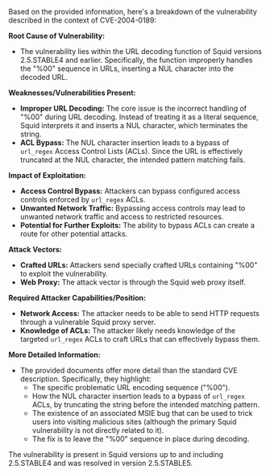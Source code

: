 Based on the provided information, here's a breakdown of the vulnerability described in the context of CVE-2004-0189:

**Root Cause of Vulnerability:**

- The vulnerability lies within the URL decoding function of Squid versions 2.5.STABLE4 and earlier. Specifically, the function improperly handles the "%00" sequence in URLs, inserting a NUL character into the decoded URL.

**Weaknesses/Vulnerabilities Present:**

-   **Improper URL Decoding:** The core issue is the incorrect handling of "%00" during URL decoding. Instead of treating it as a literal sequence, Squid interprets it and inserts a NUL character, which terminates the string.
-   **ACL Bypass:** The NUL character insertion leads to a bypass of `url_regex` Access Control Lists (ACLs). Since the URL is effectively truncated at the NUL character, the intended pattern matching fails.

**Impact of Exploitation:**

-   **Access Control Bypass:** Attackers can bypass configured access controls enforced by `url_regex` ACLs.
-   **Unwanted Network Traffic:** Bypassing access controls may lead to unwanted network traffic and access to restricted resources.
-   **Potential for Further Exploits:** The ability to bypass ACLs can create a route for other potential attacks.

**Attack Vectors:**

-   **Crafted URLs:** Attackers send specially crafted URLs containing "%00" to exploit the vulnerability.
-   **Web Proxy:** The attack vector is through the Squid web proxy itself.

**Required Attacker Capabilities/Position:**

-   **Network Access:** The attacker needs to be able to send HTTP requests through a vulnerable Squid proxy server.
-   **Knowledge of ACLs:** The attacker likely needs knowledge of the targeted `url_regex` ACLs to craft URLs that can effectively bypass them.

**More Detailed Information:**

- The provided documents offer more detail than the standard CVE description. Specifically, they highlight:
    - The specific problematic URL encoding sequence ("%00").
    - How the NUL character insertion leads to a bypass of `url_regex` ACLs, by truncating the string before the intended matching pattern.
    - The existence of an associated MSIE bug that can be used to trick users into visiting malicious sites (although the primary Squid vulnerability is not directly related to it).
    - The fix is to leave the "%00" sequence in place during decoding.

The vulnerability is present in Squid versions up to and including 2.5.STABLE4 and was resolved in version 2.5.STABLE5.